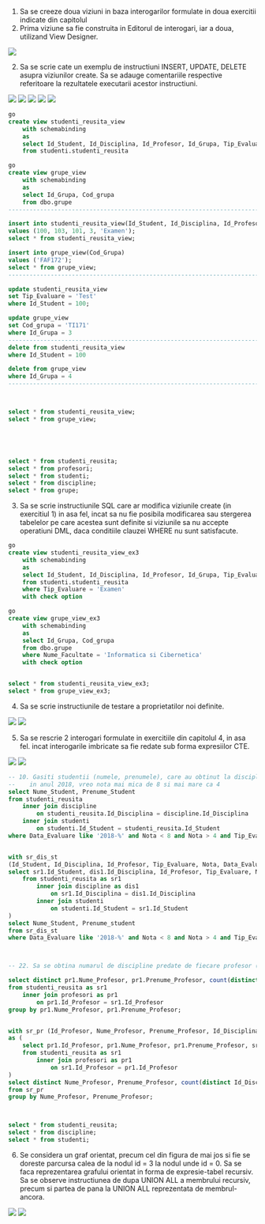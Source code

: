 1. Sa se creeze doua viziuni in baza interogarilor formulate in doua exercitii indicate din capitolul
4. Prima viziune sa fie construita in Editorul de interogari, iar a doua, utilizand View
Designer. 

<img src="https://github.com/iondodon/DB/blob/main/Lab8/ex1/m1.png"/>

2. Sa se scrie cate un exemplu de instructiuni INSERT, UPDATE, DELETE asupra viziunilor
create. Sa se adauge comentariile respective referitoare la rezultatele executarii acestor
instructiuni. 

<img src="https://github.com/iondodon/DB/blob/main/Lab8/ex2/m1.png"/>
<img src="https://github.com/iondodon/DB/blob/main/Lab8/ex2/m2.png"/>
<img src="https://github.com/iondodon/DB/blob/main/Lab8/ex2/m3.png"/>
<img src="https://github.com/iondodon/DB/blob/main/Lab8/ex2/m4.png"/>
<img src="https://github.com/iondodon/DB/blob/main/Lab8/ex2/m5.png"/>

``` sql 
go
create view studenti_reusita_view
	with schemabinding
	as 
	select Id_Student, Id_Disciplina, Id_Profesor, Id_Grupa, Tip_Evaluare, Nota
	from studenti.studenti_reusita

go
create view grupe_view
	with schemabinding 
	as
	select Id_Grupa, Cod_grupa
	from dbo.grupe
---------------------------------------------------------------------------------------------

insert into studenti_reusita_view(Id_Student, Id_Disciplina, Id_Profesor, Id_Grupa, Tip_Evaluare)
values (100, 103, 101, 3, 'Examen');
select * from studenti_reusita_view;

insert into grupe_view(Cod_Grupa)
values ('FAF172');
select * from grupe_view;
---------------------------------------------------------------------------------------------

update studenti_reusita_view
set Tip_Evaluare = 'Test'
where Id_Student = 100;

update grupe_view
set Cod_grupa = 'TI171'
where Id_Grupa = 3
---------------------------------------------------------------------------------------------
delete from studenti_reusita_view
where Id_Student = 100

delete from grupe_view
where Id_Grupa = 4
---------------------------------------------------------------------------------------------



select * from studenti_reusita_view;
select * from grupe_view;





select * from studenti_reusita;
select * from profesori;
select * from studenti;
select * from discipline;
select * from grupe;
```

3. Sa se scrie instructiunile SQL care ar modifica viziunile create (in exercitiul 1) in asa fel, incat
sa nu fie posibila modificarea sau stergerea tabelelor pe care acestea sunt definite si viziunile
sa nu accepte operatiuni DML, daca conditiile clauzei WHERE nu sunt satisfacute.

``` sql
go
create view studenti_reusita_view_ex3
	with schemabinding
	as 
	select Id_Student, Id_Disciplina, Id_Profesor, Id_Grupa, Tip_Evaluare, Nota
	from studenti.studenti_reusita
	where Tip_Evaluare = 'Examen'
	with check option

go
create view grupe_view_ex3
	with schemabinding 
	as
	select Id_Grupa, Cod_grupa
	from dbo.grupe
	where Nume_Facultate = 'Informatica si Cibernetica'
	with check option


select * from studenti_reusita_view_ex3;
select * from grupe_view_ex3;
```

4. Sa se scrie instructiunile de testare a proprietatilor noi definite. 

<img src="https://github.com/iondodon/DB/blob/main/Lab8/ex4/m1.png"/>
<img src="https://github.com/iondodon/DB/blob/main/Lab8/ex4/m2.png"/>

5. Sa se rescrie 2 interogari formulate in exercitiile din capitolul 4, in asa fel. incat interogarile
imbricate sa fie redate sub forma expresiilor CTE.

<img src="https://github.com/iondodon/DB/blob/main/Lab8/ex5/m1.png"/>
<img src="https://github.com/iondodon/DB/blob/main/Lab8/ex5/m2.png"/>

``` sql 
-- 10. Gasiti studentii (numele, prenumele), care au obtinut la disciplina Baze de date (examen), 
--    in anul 2018, vreo nota mai mica de 8 si mai mare ca 4
select Nume_Student, Prenume_Student
from studenti_reusita
	inner join discipline
		on studenti_reusita.Id_Disciplina = discipline.Id_Disciplina
	inner join studenti
		on studenti.Id_Student = studenti_reusita.Id_Student
where Data_Evaluare like '2018-%' and Nota < 8 and Nota > 4 and Tip_Evaluare = 'Examen' and Disciplina = 'Baze de date';


with sr_dis_st
(Id_Student, Id_Disciplina, Id_Profesor, Tip_Evaluare, Nota, Data_Evaluare, Disciplina, Nume_Student, Prenume_Student) as (
select sr1.Id_Student, dis1.Id_Disciplina, Id_Profesor, Tip_Evaluare, Nota, Data_Evaluare, Disciplina, Nume_Student, Prenume_Student  
	from studenti_reusita as sr1
		inner join discipline as dis1
			on sr1.Id_Disciplina = dis1.Id_Disciplina
		inner join studenti
			on studenti.Id_Student = sr1.Id_Student
)
select Nume_Student, Prenume_student
from sr_dis_st
where Data_Evaluare like '2018-%' and Nota < 8 and Nota > 4 and Tip_Evaluare = 'Examen' and Disciplina = 'Baze de date';



-- 22. Sa se obtina numarul de discipline predate de fiecare profesor (Nume_Profesor, Prenume _ Profesor).

select distinct pr1.Nume_Profesor, pr1.Prenume_Profesor, count(distinct sr1.Id_Disciplina) as discipline_predate
from studenti_reusita as sr1
	inner join profesori as pr1
		on pr1.Id_Profesor = sr1.Id_Profesor
group by pr1.Nume_Profesor, pr1.Prenume_Profesor;


with sr_pr (Id_Profesor, Nume_Profesor, Prenume_Profesor, Id_Disciplina)
as (
	select pr1.Id_Profesor, pr1.Nume_Profesor, pr1.Prenume_Profesor, sr1.Id_Disciplina
	from studenti_reusita as sr1
		inner join profesori as pr1
			on sr1.Id_Profesor = pr1.Id_Profesor
)
select distinct Nume_Profesor, Prenume_Profesor, count(distinct Id_Disciplina) as discipline_predate
from sr_pr
group by Nume_Profesor, Prenume_Profesor;



select * from studenti_reusita;
select * from discipline;
select * from studenti;
```

6. Se considera un graf orientat, precum cel din figura de mai jos si fie se doreste parcursa calea
de la nodul id = 3 la nodul unde id = 0. Sa se faca reprezentarea grafului orientat in forma de
expresie-tabel recursiv.
Sa se observe instructiunea de dupa UNION ALL a membrului recursiv, precum si partea de
pana la UNION ALL reprezentata de membrul-ancora.

<img src="https://github.com/iondodon/DB/blob/main/Lab8/ex6/m1.png"/>
<img src="https://github.com/iondodon/DB/blob/main/Lab8/ex6/m2.png"/>
 

 